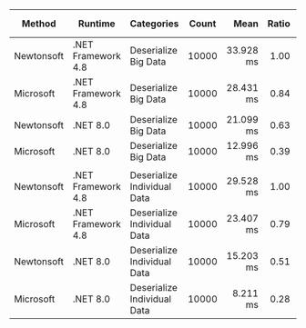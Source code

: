 | Method     | Runtime            | Categories                  | Count |      Mean | Ratio | Allocated | Alloc Ratio |
| ---------- | ------------------ | --------------------------- | ----- | --------: | ----: | --------: | ----------: |
| Newtonsoft | .NET Framework 4.8 | Deserialize Big Data        | 10000 | 33.928 ms |  1.00 |    4.8 MB |        1.00 |
| Microsoft  | .NET Framework 4.8 | Deserialize Big Data        | 10000 | 28.431 ms |  0.84 |   5.21 MB |        1.08 |
| Newtonsoft | .NET 8.0           | Deserialize Big Data        | 10000 | 21.099 ms |  0.63 |   4.52 MB |        0.94 |
| Microsoft  | .NET 8.0           | Deserialize Big Data        | 10000 | 12.996 ms |  0.39 |   5.01 MB |        1.04 |
|            |                    |                             |       |           |       |           |             |
| Newtonsoft | .NET Framework 4.8 | Deserialize Individual Data | 10000 | 29.528 ms |  1.00 |  29.96 MB |        1.00 |
| Microsoft  | .NET Framework 4.8 | Deserialize Individual Data | 10000 | 23.407 ms |  0.79 |   3.25 MB |        0.11 |
| Newtonsoft | .NET 8.0           | Deserialize Individual Data | 10000 | 15.203 ms |  0.51 |  29.55 MB |        0.99 |
| Microsoft  | .NET 8.0           | Deserialize Individual Data | 10000 |  8.211 ms |  0.28 |   3.05 MB |        0.10 |
